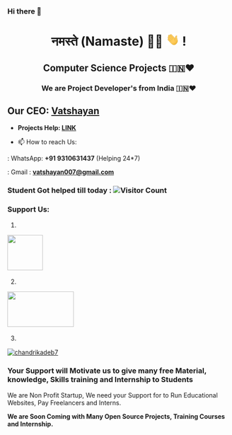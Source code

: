 ### Hi there 👋

<h1 align="center"> नमस्ते (Namaste) 🙏🏻  <img src="https://raw.githubusercontent.com/ABSphreak/ABSphreak/master/gifs/Hi.gif" width="30px"> ! </h1>
<h2 align="center"> Computer Science Projects 🇮🇳❤</h2>

<h3 align="center">We are Project Developer's from India 🇮🇳❤</h3>

## Our CEO: [**Vatshayan**](https://github.com/Vatshayan)

-  **Projects Help: [**LINK**](https://www.cse-projects.com)**

- 📫 How to reach Us:

 :  WhatsApp: **+91 9310631437** (Helping 24*7)
 
 :  Gmail : **vatshayan007@gmail.com**

### Student Got helped till today : ![Visitor Count](https://profile-counter.glitch.me/{RoyalData}/count.svg)

 <h3 align="left">Support Us:</h3>

1. 
<a href="https://paypal.me/shivamvatshayan1?locale.x=en_GB">
 
<img src="https://www.freepnglogos.com/uploads/paypal-logo-png-7.png" width="80" height="80"/>
</a> 


2.
<a href="https://payu.in/pay/EF5CC807B025152D0345FF03AB2352E5">
<img src="https://cdn.freelogovectors.net/wp-content/uploads/2019/02/payumoney-logo.png" width="150" height="80"/>
</a>

3.
<p><a href="https://www.buymeacoffee.com/Vatshayan"> <img align="center" src="https://cdn.buymeacoffee.com/buttons/v2/default-yellow.png" height="50" width="210" alt="chandrikadeb7" /></a></p>




### Your Support will Motivate us to give many free Material, knowledge, Skills training and Internship to Students


We are Non Profit Startup, We need your Support  for to Run Educational Websites, Pay Freelancers and Interns.


**We are Soon Coming with Many Open Source Projects, Training Courses and Internship.**


